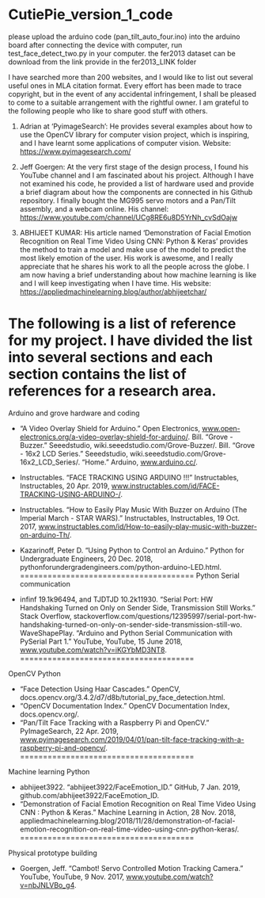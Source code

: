 # CutiePie_version_1_code
please upload the arduino code (pan_tilt_auto_four.ino) into the arduino board
after connecting the device with computer, run test_face_detect_two.py in your computer.
the fer2013 dataset can be download from the link provide in the fer2013_LINK folder

I have searched more than 200 websites, and I would like to list out several useful ones in MLA citation format. Every effort has been made to trace copyright, but in the event of any accidental infringement, I shall be pleased to come to a suitable arrangement with the rightful owner.
I am grateful to the following people who like to share good stuff with others.

1.	Adrian at ‘PyimageSearch’: He provides several examples about how to use the OpenCV library for computer vision project, which is inspiring, and I have learnt some applications of computer vision.
Website: https://www.pyimagesearch.com/

2.	Jeff Goergen: At the very first stage of the design process, I found his YouTube channel and I am fascinated about his project. Although I have not examined his code, he provided a list of hardware used and provide a brief diagram about how the components are connected in his Github repository. I finally bought the MG995 servo motors and a Pan/Tilt assembly, and a webcam online.
His channel: https://www.youtube.com/channel/UCg8RE6u8D5YrNh_cvSdOajw

3.	ABHIJEET KUMAR: His article named ‘Demonstration of Facial Emotion Recognition on Real Time Video Using CNN: Python & Keras’ provides the method to train a model and make use of the model to predict the most likely emotion of the user. His work is awesome, and I really appreciate that he shares his work to all the people across the globe. I am now having a brief understanding about how machine learning is like and I will keep investigating when I have time.
His website: https://appliedmachinelearning.blog/author/abhijeetchar/

The following is a list of reference for my project. I have divided the list into several sections and each section contains the list of references for a research area.
======================================
Arduino and grove hardware and coding

* “A Video Overlay Shield for Arduino.” Open Electronics, www.open-electronics.org/a-video-overlay-shield-for-arduino/.
Bill. “Grove - Buzzer.” Seeedstudio, wiki.seeedstudio.com/Grove-Buzzer/.
Bill. “Grove - 16x2 LCD Series.” Seeedstudio, wiki.seeedstudio.com/Grove-16x2_LCD_Series/.
“Home.” Arduino, www.arduino.cc/.
* Instructables. “FACE TRACKING USING ARDUINO !!!” Instructables, Instructables, 20 Apr. 2019, www.instructables.com/id/FACE-TRACKING-USING-ARDUINO-/.
* Instructables. “How to Easily Play Music With Buzzer on Arduino (The Imperial March - STAR WARS).” Instructables, Instructables, 19 Oct. 2017, www.instructables.com/id/How-to-easily-play-music-with-buzzer-on-arduino-Th/.
* Kazarinoff, Peter D. “Using Python to Control an Arduino.” Python for Undergraduate Engineers, 20 Dec. 2018, pythonforundergradengineers.com/python-arduino-LED.html.
======================================
Python Serial communication

* infinf 19.1k96494, and TJDTJD 10.2k11930. “Serial Port: HW Handshaking Turned on Only on Sender Side, Transmission Still Works.” Stack Overflow, stackoverflow.com/questions/12395997/serial-port-hw-handshaking-turned-on-only-on-sender-side-transmission-still-wo.
WaveShapePlay. “Arduino and Python Serial Communication with PySerial Part 1.” YouTube, YouTube, 15 June 2018, www.youtube.com/watch?v=iKGYbMD3NT8.
======================================

OpenCV Python

* “Face Detection Using Haar Cascades.” OpenCV, docs.opencv.org/3.4.2/d7/d8b/tutorial_py_face_detection.html.
* “OpenCV Documentation Index.” OpenCV Documentation Index, docs.opencv.org/.
* “Pan/Tilt Face Tracking with a Raspberry Pi and OpenCV.” PyImageSearch, 22 Apr. 2019, www.pyimagesearch.com/2019/04/01/pan-tilt-face-tracking-with-a-raspberry-pi-and-opencv/.
======================================

Machine learning Python

* abhijeet3922. “abhijeet3922/FaceEmotion_ID.” GitHub, 7 Jan. 2019, github.com/abhijeet3922/FaceEmotion_ID.
* “Demonstration of Facial Emotion Recognition on Real Time Video Using CNN : Python & Keras.” Machine Learning in Action, 28 Nov. 2018, appliedmachinelearning.blog/2018/11/28/demonstration-of-facial-emotion-recognition-on-real-time-video-using-cnn-python-keras/.
======================================

Physical prototype building

* Goergen, Jeff. “Cambot! Servo Controlled Motion Tracking Camera.” YouTube, YouTube, 9 Nov. 2017, www.youtube.com/watch?v=nbJNLVBo_g4.
